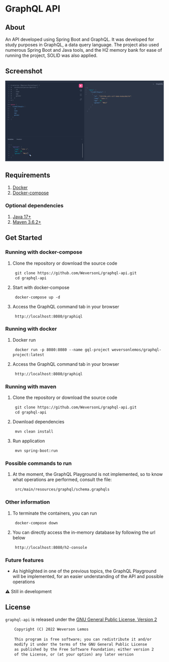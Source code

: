 # GraphQL API

## About

An API developed using Spring Boot and GraphQL. It was developed for study purposes in GraphQL, a data query language. The project also used numerous Spring Boot and Java tools, and the H2 memory bank for ease of running the project, SOLID was also applied.

## Screenshot

![request_screenshot](assets/screenshot.png)

## Requirements

1. [Docker](https://docs.docker.com/engine/install/)
2. [Docker-compose](https://docs.docker.com/compose/)

### Optional dependencies

1. [Java 17+](https://www.oracle.com/br/java/technologies/downloads/)
2. [Maven 3.6.2+](https://maven.apache.org/download.cgi)

## Get Started

### Running with docker-compose

1. Clone the repository or download the source code

        git clone https://github.com/WeversonL/graphql-api.git
        cd graphql-api

2. Start with docker-compose

        docker-compose up -d

3. Access the GraphQL command tab in your browser

        http://localhost:8080/graphiql

### Running with docker

1. Docker run

        docker run -p 8080:8080 --name gql-project weversonlemos/graphql-project:latest

2. Access the GraphQL command tab in your browser

        http://localhost:8080/graphiql

### Running with maven

1. Clone the repository or download the source code

        git clone https://github.com/WeversonL/graphql-api.git
        cd graphql-api

2. Download dependencies

        mvn clean install

3. Run application

        mvn spring-boot:run

### Possible commands to run

1. At the moment, the GraphQL Playground is not implemented, so to know what operations are performed, consult the file:

        src/main/resources/graphql/schema.graphqls

### Other information

1. To terminate the containers, you can run

        docker-compose down

2. You can directly access the in-memory database by following the url below

        http://localhost:8080/h2-console

### Future features

- As highlighted in one of the previous topics, the GraphQL Playground will be implemented, for an easier understanding of the API and possible operations

⚠️ Still in development

## License

`graphql-api` is released under the [GNU General Public License, Version 2](LICENSE)

        Copyright (C) 2022 Weverson Lemos

        This program is free software; you can redistribute it and/or
        modify it under the terms of the GNU General Public License
        as published by the Free Software Foundation; either version 2
        of the License, or (at your option) any later version
